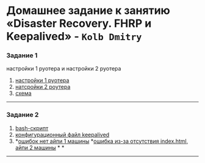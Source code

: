 # Домашнее задание к занятию «Disaster Recovery. FHRP и Keepalived» - `Kolb Dmitry`

### Задание 1

настройки 1 руотера и настройки 2 руотера
1. [настройки 1 руотера](image/router0.png)
2. [натсройки 2 роутера](image/router1.png)
3. [схема](hsrp_advanced.pkt)
---

### Задание 2
1. [bash-скрипт](script.sh)
2. [конфигурационный файл keepalived](keepalived.conf)
3. *[ошибок нет айпи 1 машины](virt_ip_no_error.png)
     *[ошибка из-за отсутствия index.html, айпи 2 машины](virt_ip_error.png)
       *
       *
---
